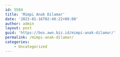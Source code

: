 ```yaml
---
id: 5584
title: 'Mimpi Anak Dilamar'
date: '2023-01-16T02:40:22+00:00'
author: admin
layout: post
guid: 'https://bos.awn.biz.id/mimpi-anak-dilamar/'
permalink: /mimpi-anak-dilamar/
categories:
    - Uncategorized
---
```


